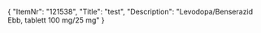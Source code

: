 {
  "ItemNr": "121538",
  "Title": "test",
  "Description": "Levodopa/Benserazid Ebb, tablett 100 mg/25 mg"
}